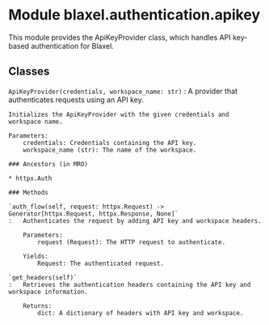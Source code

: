Module blaxel.authentication.apikey
===================================
This module provides the ApiKeyProvider class, which handles API key-based authentication for Blaxel.

Classes
-------

`ApiKeyProvider(credentials, workspace_name: str)`
:   A provider that authenticates requests using an API key.
    
    Initializes the ApiKeyProvider with the given credentials and workspace name.
    
    Parameters:
        credentials: Credentials containing the API key.
        workspace_name (str): The name of the workspace.

    ### Ancestors (in MRO)

    * httpx.Auth

    ### Methods

    `auth_flow(self, request: httpx.Request) ‑> Generator[httpx.Request, httpx.Response, None]`
    :   Authenticates the request by adding API key and workspace headers.
        
        Parameters:
            request (Request): The HTTP request to authenticate.
        
        Yields:
            Request: The authenticated request.

    `get_headers(self)`
    :   Retrieves the authentication headers containing the API key and workspace information.
        
        Returns:
            dict: A dictionary of headers with API key and workspace.